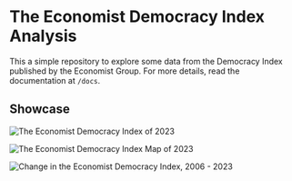 # The Economist Democracy Index Analysis

This a simple repository to explore some data from the Democracy Index 
published by the Economist Group. For more details, read the documentation 
at `/docs`.

## Showcase

![The Economist Democracy Index of 2023](https://i.imgur.com/MruZvNA.png)

![The Economist Democracy Index Map of 2023](https://i.imgur.com/fNmWD4V.png)

![Change in the Economist Democracy Index, 2006 - 2023](https://i.imgur.com/zMhVDpJ.png)